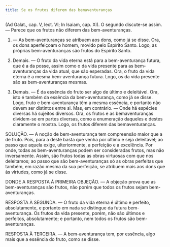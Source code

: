 ```yaml
---
title: Se os frutos diferem das bemaventuranças
---
```


(Ad Galat., cap. V, lect. VI; In Isaiam, cap. XI).
  O segundo discute-se assim. — Parece que os frutos não diferem das bem-aventuranças.  

1. — As bem-aventuranças se atribuem aos dons, como já se disse. Ora, os dons aperfeiçoam o homem, movido pelo Espírito Santo. Logo, as próprias bem-aventuranças são frutos do Espírito Santo.  

2. Demais. — O fruto da vida eterna está para a bem-aventurança futura, que é a da posse, assim como o da vida presente para as bem-aventuranças da vida atual, que são esperadas. Ora, o fruto da vida eterna é a mesma bem-aventurança futura. Logo, os da vida presente são as bem-aventuranças mesmas.  

3. Demais. — É da essência do fruto ser algo de último e deleitável. Ora, isto é também da essência da bem-aventurança, como já se disse. Logo, fruto e bem-aventurança têm a mesma essência, e portanto não devem ser distintos entre si.  Mas, em contrário. — Onde há espécies diversas há sujeitos diversos. Ora, os frutos e as bemaventuranças dividem-se em partes diversas, como a enumeração daqueles e destes claramente o mostra. Logo, os frutos diferem das bemaventuranças.  

SOLUÇÃO. — A noção de bem-aventurança tem compreensão maior que a de fruto. Pois, para a deste basta que venha por último e seja deleitável; ao passo que aquela exige, ulteriormente, a perfeição e a excelência. Por onde, todas as bem-aventuranças podem ser consideradas frutos, mas não inversamente. Assim, são frutos todas as obras virtuosas com que nos deleitamos; ao passo que são bem-aventuranças só as obras perfeitas que também, em razão mesma da sua perfeição, se atribuem mais aos dons que às virtudes, como já se disse. 

DONDE A RESPOSTA À PRIMEIRA OBJEÇÃO. — A objeção prova que as bem-aventuranças são frutos, não porém que todos os frutos sejam bem-aventuranças.  

RESPOSTA À SEGUNDA. — O fruto da vida eterna é último e perfeito, absolutamente, e portanto em nada se distingue da futura bem-aventurança. Os frutos da vida presente, porém, não são últimos e perfeitos, absolutamente; e portanto, nem todos os frutos são bem-aventuranças.  

RESPOSTA À TERCEIRA. — A bem-aventurança tem, por essência, algo mais que a essência do fruto, como se disse.